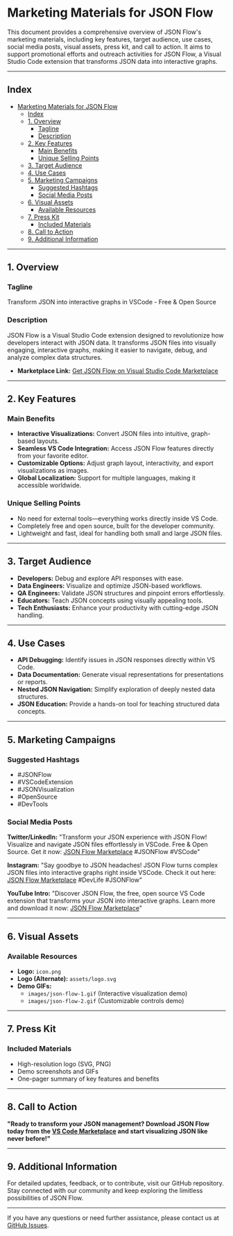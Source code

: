 # Marketing Materials for JSON Flow

This document provides a comprehensive overview of JSON Flow's marketing materials, including key features, target audience, use cases, social media posts, visual assets, press kit, and call to action. It aims to support promotional efforts and outreach activities for JSON Flow, a Visual Studio Code extension that transforms JSON data into interactive graphs.

---

## Index

- [Marketing Materials for JSON Flow](#marketing-materials-for-json-flow)
  - [Index](#index)
  - [1. Overview](#1-overview)
    - [Tagline](#tagline)
    - [Description](#description)
  - [2. Key Features](#2-key-features)
    - [Main Benefits](#main-benefits)
    - [Unique Selling Points](#unique-selling-points)
  - [3. Target Audience](#3-target-audience)
  - [4. Use Cases](#4-use-cases)
  - [5. Marketing Campaigns](#5-marketing-campaigns)
    - [Suggested Hashtags](#suggested-hashtags)
    - [Social Media Posts](#social-media-posts)
  - [6. Visual Assets](#6-visual-assets)
    - [Available Resources](#available-resources)
  - [7. Press Kit](#7-press-kit)
    - [Included Materials](#included-materials)
  - [8. Call to Action](#8-call-to-action)
  - [9. Additional Information](#9-additional-information)

---

## 1. Overview

### Tagline

Transform JSON into interactive graphs in VSCode - Free & Open Source

### Description

JSON Flow is a Visual Studio Code extension designed to revolutionize how developers interact with JSON data. It transforms JSON files into visually engaging, interactive graphs, making it easier to navigate, debug, and analyze complex data structures.

- **Marketplace Link:** [Get JSON Flow on Visual Studio Code Marketplace](https://marketplace.visualstudio.com/items?itemName=imgildev.vscode-json-flow)

---

## 2. Key Features

### Main Benefits

- **Interactive Visualizations:** Convert JSON files into intuitive, graph-based layouts.
- **Seamless VS Code Integration:** Access JSON Flow features directly from your favorite editor.
- **Customizable Options:** Adjust graph layout, interactivity, and export visualizations as images.
- **Global Localization:** Support for multiple languages, making it accessible worldwide.

### Unique Selling Points

- No need for external tools—everything works directly inside VS Code.
- Completely free and open source, built for the developer community.
- Lightweight and fast, ideal for handling both small and large JSON files.

---

## 3. Target Audience

- **Developers:** Debug and explore API responses with ease.
- **Data Engineers:** Visualize and optimize JSON-based workflows.
- **QA Engineers:** Validate JSON structures and pinpoint errors effortlessly.
- **Educators:** Teach JSON concepts using visually appealing tools.
- **Tech Enthusiasts:** Enhance your productivity with cutting-edge JSON handling.

---

## 4. Use Cases

- **API Debugging:** Identify issues in JSON responses directly within VS Code.
- **Data Documentation:** Generate visual representations for presentations or reports.
- **Nested JSON Navigation:** Simplify exploration of deeply nested data structures.
- **JSON Education:** Provide a hands-on tool for teaching structured data concepts.

---

## 5. Marketing Campaigns

### Suggested Hashtags

- #JSONFlow
- #VSCodeExtension
- #JSONVisualization
- #OpenSource
- #DevTools

### Social Media Posts

**Twitter/LinkedIn:**
"Transform your JSON experience with JSON Flow! Visualize and navigate JSON files effortlessly in VSCode. Free & Open Source. Get it now: [JSON Flow Marketplace](https://marketplace.visualstudio.com/items?itemName=imgildev.vscode-json-flow) #JSONFlow #VSCode"

**Instagram:**
"Say goodbye to JSON headaches! JSON Flow turns complex JSON files into interactive graphs right inside VSCode. Check it out here: [JSON Flow Marketplace](https://marketplace.visualstudio.com/items?itemName=imgildev.vscode-json-flow) #DevLife #JSONFlow"

**YouTube Intro:**
"Discover JSON Flow, the free, open source VS Code extension that transforms your JSON into interactive graphs. Learn more and download it now: [JSON Flow Marketplace](https://marketplace.visualstudio.com/items?itemName=imgildev.vscode-json-flow)"

---

## 6. Visual Assets

### Available Resources

- **Logo:** `icon.png`
- **Logo (Alternate):** `assets/logo.svg`
- **Demo GIFs:**
  - `images/json-flow-1.gif` (Interactive visualization demo)
  - `images/json-flow-2.gif` (Customizable controls demo)

---

## 7. Press Kit

### Included Materials

- High-resolution logo (SVG, PNG)
- Demo screenshots and GIFs
- One-pager summary of key features and benefits

---

## 8. Call to Action

**"Ready to transform your JSON management? Download JSON Flow today from the [VS Code Marketplace](https://marketplace.visualstudio.com/items?itemName=imgildev.vscode-json-flow) and start visualizing JSON like never before!"**

---

## 9. Additional Information

For detailed updates, feedback, or to contribute, visit our GitHub repository. Stay connected with our community and keep exploring the limitless possibilities of JSON Flow.

---

If you have any questions or need further assistance, please contact us at [GitHub Issues](https://github.com/ManuelGil/vscode-json-flow/issues).
